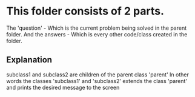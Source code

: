 # This folder consists of 2 parts.

The 'question' - Which is the current problem being solved in the parent folder.
And the answers - Which is every other code/class created in the folder.

## Explanation
subclass1 and subclass2 are children of the parent class 'parent' 
In other words the classes 'subclass1' and 'subclass2' extends the class 'parent' and prints the desired message to the screen 